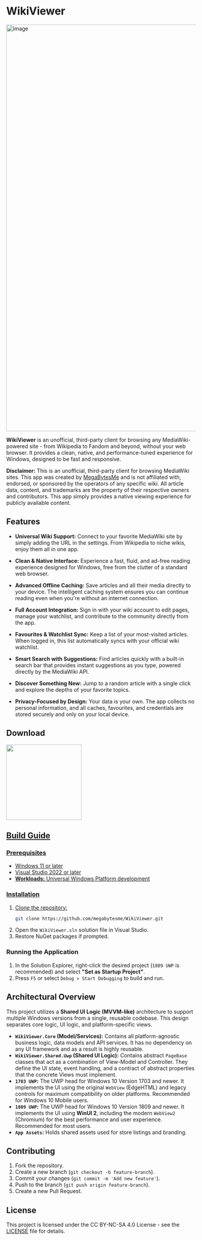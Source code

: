 # WikiViewer

<img width="1919" height="1079" alt="image" src="https://github.com/user-attachments/assets/01570b60-d75d-45c0-87bb-6c69fa414550" />

**WikiViewer** is an unofficial, third-party client for browsing any MediaWiki-powered site - from Wikipedia to Fandom and beyond, without your web browser. It provides a clean, native, and performance-tuned experience for Windows, designed to be fast and responsive.

**Disclaimer:** This is an unofficial, third-party client for browsing MediaWiki sites. This app was created by [MegaBytesMe](https://github.com/megabytesme) and is not affiliated with, endorsed, or sponsored by the operators of any specific wiki. All article data, content, and trademarks are the property of their respective owners and contributors. This app simply provides a native viewing experience for publicly available content.

## Features

- **Universal Wiki Support:** Connect to your favorite MediaWiki site by simply adding the URL in the settings. From Wikipedia to niche wikis, enjoy them all in one app.

- **Clean & Native Interface:** Experience a fast, fluid, and ad-free reading experience designed for Windows, free from the clutter of a standard web browser.

- **Advanced Offline Caching:** Save articles and all their media directly to your device. The intelligent caching system ensures you can continue reading even when you're without an internet connection.

- **Full Account Integration:** Sign in with your wiki account to edit pages, manage your watchlist, and contribute to the community directly from the app.

- **Favourites & Watchlist Sync:** Keep a list of your most-visited articles. When logged in, this list automatically syncs with your official wiki watchlist.

- **Smart Search with Suggestions:** Find articles quickly with a built-in search bar that provides instant suggestions as you type, powered directly by the MediaWiki API.

- **Discover Something New:** Jump to a random article with a single click and explore the depths of your favorite topics.

- **Privacy-Focused by Design:** Your data is your own. The app collects no personal information, and all caches, favourites, and credentials are stored securely and only on your local device.

## Download

<a href="https://apps.microsoft.com/detail/9NXGG8M4XF48"><img src="https://get.microsoft.com/images/en-us%20dark.svg" width="200"/>

## Build Guide

### Prerequisites

- Windows 11 or later
- Visual Studio 2022 or later
- **Workloads:** Universal Windows Platform development

### Installation

1. Clone the repository:
   ```sh
   git clone https://github.com/megabytesme/WikiViewer.git
   ```
2. Open the `WikiViewer.sln` solution file in Visual Studio.
3. Restore NuGet packages if prompted.

### Running the Application

1. In the Solution Explorer, right-click the desired project (`1809 UWP` is recommended) and select **"Set as Startup Project"**.
2. Press `F5` or select `Debug > Start Debugging` to build and run.

## Architectural Overview

This project utilizes a **Shared UI Logic (MVVM-like)** architecture to support multiple Windows versions from a single, reusable codebase. This design separates core logic, UI logic, and platform-specific views.

- **`WikiViewer.Core` (Model/Services):** Contains all platform-agnostic business logic, data models and API services. It has no dependency on any UI framework and as a result is highly reusable.
- **`WikiViewer.Shared.Uwp` (Shared UI Logic):** Contains abstract `PageBase` classes that act as a combination of View-Model and Controller. They define the UI state, event handling, and a contract of abstract properties that the concrete Views must implement.
- **`1703 UWP`:** The UWP head for Windows 10 Version 1703 and newer. It implements the UI using the original `WebView` (EdgeHTML) and legacy controls for maximum compatibility on older platforms. Recommended for Windows 10 Mobile users.
- **`1809 UWP`:** The UWP head for Windows 10 Version 1809 and newer. It implements the UI using **WinUI 2**, including the modern `WebView2` (Chromium) for the best performance and user experience. Recommended for most users.
- **`App Assets`:** Holds shared assets used for store listings and branding.

## Contributing

1. Fork the repository.
2. Create a new branch (`git checkout -b feature-branch`).
3. Commit your changes (`git commit -m 'Add new feature'`).
4. Push to the branch (`git push origin feature-branch`).
5. Create a new Pull Request.

## License

This project is licensed under the CC BY-NC-SA 4.0 License - see the [LICENSE](LICENSE.md) file for details.
